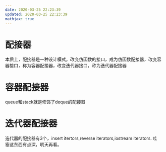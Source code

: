 ```yaml
---
date: 2020-03-25 22:23:39
updated: 2020-03-25 22:23:39
mathjax: true
---
```


# 配接器
 本质上，配接器是一种设计模式，改变仿函数的接口，成为仿函数配接器，改变容器接口，称为容器配接器，改变迭代器接口，称为迭代器配接器

# 容器配接器
 queue和stack就是修饰了deque的配接器

# 迭代器配接器
 迭代器的配接器有3个，insert itertors,reverse iterators,iostream iterators.
哇塞这东西有点深，明天再看。
<!---more-->